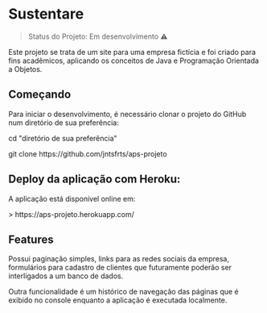 <h1>Sustentare</h1>

> Status do Projeto: Em desenvolvimento :warning:

<p>Este projeto se trata de um site para uma empresa fictícia e foi criado para fins acadêmicos, aplicando os conceitos de Java e Programação Orientada a Objetos.</p>

<h2>Começando</h2>

<p>Para iniciar o desenvolvimento, é necessário clonar o projeto do GitHub num diretório de sua preferência:</p>

<p>cd "diretório de sua preferência"</p>
<p>git clone https://github.com/jntsfrts/aps-projeto </p>

<h2>Deploy da aplicação com Heroku: </h2>

<p>A aplicação está disponível online em: </p>
> https://aps-projeto.herokuapp.com/

<h2>Features</h2>

<p>Possui paginação simples, links para as redes sociais da empresa, formulários para cadastro de clientes que futuramente poderão ser interligados a um banco de dados. </p>
<p>Outra funcionalidade é um histórico de navegação das páginas que é exibido no console enquanto a aplicação é executada localmente.
